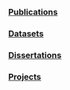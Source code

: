 ### [Publications](https://brunomveloso.github.io/publications/)
### [Datasets](https://brunomveloso.github.io/datasets/)
### [Dissertations](http://localhost:1313/dissertations/)
### [Projects](http://localhost:1313/projects/)
